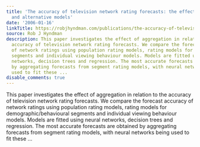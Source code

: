 ```yaml
---
title: 'The accuracy of television network rating forecasts: the effects of data aggregation
  and alternative models'
date: '2006-01-16'
linkTitle: https://robjhyndman.com/publications/the-accuracy-of-television-network-rating-forecasts-the-effects-of-data-aggregation-and-alternative-models/
source: Rob J Hyndman
description: This paper investigates the effect of aggregation in relation to the
  accuracy of television network rating forecasts. We compare the forecast accuracy
  of network ratings using population rating models, rating models for demographic/behavioural
  segments and individual viewing behaviour models. Models are fitted using neural
  networks, decision trees and regression. The most accurate forecasts are obtained
  by aggregating forecasts from segment rating models, with neural networks being
  used to fit these ...
disable_comments: true
---
```

This paper investigates the effect of aggregation in relation to the accuracy of television network rating forecasts. We compare the forecast accuracy of network ratings using population rating models, rating models for demographic/behavioural segments and individual viewing behaviour models. Models are fitted using neural networks, decision trees and regression. The most accurate forecasts are obtained by aggregating forecasts from segment rating models, with neural networks being used to fit these ...